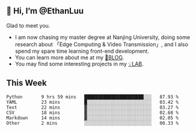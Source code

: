 ## 👋 Hi, I’m @EthanLuu

Glad to meet you.

- I am now chasing my master degree at Nanjing University, doing some research about 「Edge Computing & Video Transmission」, and I also spend my spare time learning front-end development.
- You can learn more about me at my [📝BLOG](https://blog.ethanloo.cn).
- You may find some interesting projects in my [💡LAB](https://lab.ethanloo.cn).

## This Week
<!--START_SECTION:waka-->

```text
Python       9 hrs 59 mins   ██████████████████████░░░   87.93 %
YAML         23 mins         █░░░░░░░░░░░░░░░░░░░░░░░░   03.42 %
Text         22 mins         ▓░░░░░░░░░░░░░░░░░░░░░░░░   03.27 %
CSV          18 mins         ▓░░░░░░░░░░░░░░░░░░░░░░░░   02.68 %
Markdown     14 mins         ▓░░░░░░░░░░░░░░░░░░░░░░░░   02.05 %
Other        2 mins          ░░░░░░░░░░░░░░░░░░░░░░░░░   00.33 %
```

<!--END_SECTION:waka-->
